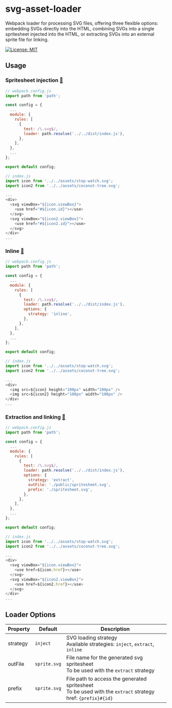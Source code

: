 # svg-asset-loader
Webpack loader for processing SVG files, offering three flexible options: embedding SVGs directly into the HTML, combining SVGs into a single spritesheet injected into the HTML, or extracting SVGs into an external sprite file for linking.

[![License: MIT](https://img.shields.io/badge/License-MIT-blue)](https://github.com/heshanera/svg-asset-loader/blob/master/LICENSE)&nbsp;

## Usage

### Spritesheet injection [:link:](https://github.com/heshanera/svg-asset-loader/tree/master/examples/injectSVGs)
```js
// webpack.config.js
import path from 'path';

const config = {
  ...
  module: {
    rules: [
      {
        test: /\.svg$/,
        loader: path.resolve('../../dist/index.js'),
      },
    ],
  },
  ...
};

export default config;
```
```js
// index.js
import icon from '../../assets/stop-watch.svg';
import icon2 from '../../assets/coconut-tree.svg';

...
<div>
  <svg viewBox="${icon.viewBox}">
    <use href="#${icon.id}"></use>
  </svg>
  <svg viewBox="${icon2.viewBox}">
    <use href="#${icon2.id}"></use>
  </svg>
</div>
...
```

### Inline [:link:](https://github.com/heshanera/svg-asset-loader/tree/master/examples/inlineSVGs)
```js
// webpack.config.js
import path from 'path';

const config = {
  ...
  module: {
    rules: [
      {
        test: /\.svg$/,
        loader: path.resolve('../../dist/index.js'),
        options: {
          strategy: 'inline',
        },
      },
    ],
  },
  ...
};

export default config;
```
```js
// index.js
import icon from '../../assets/stop-watch.svg';
import icon2 from '../../assets/coconut-tree.svg';

...
<div>
  <img src=${icon} height="100px" width="100px" />
  <img src=${icon2} height="100px" width="100px" />
</div>
...
```


### Extraction and linking [:link:](https://github.com/heshanera/svg-asset-loader/tree/master/examples/extractSVGs)
```js
// webpack.config.js
import path from 'path';

const config = {
  ...
  module: {
    rules: [
      {
        test: /\.svg$/,
        loader: path.resolve('../../dist/index.js'),
        options: {
          strategy: 'extract',
          outFile: './public/spritesheet.svg',
          prefix: './spritesheet.svg',
        },
      },
    ],
  },
  ...
};

export default config;
```
```js
// index.js
import icon from '../../assets/stop-watch.svg';
import icon2 from '../../assets/coconut-tree.svg';

...
<div>
  <svg viewBox="${icon.viewBox}">
    <use href=${icon.href}></use>
  </svg>
  <svg viewBox="${icon2.viewBox}">
    <use href=${icon2.href}></use>
  </svg>
</div>
...
```

## Loader Options

| Property   | Default | Description |
| ---------- | ------------ | -------- |
| strategy   | `inject`     | SVG loading strategy <br /> Available strategies: `inject`, `extract`, `inline`  |
| outFile    | `sprite.svg` | File name for the generated svg spritesheet <br /> To be used with the `extract` strategy    |
| prefix     | `sprite.svg` | File path to access the generated spritesheet <br /> To be used with the `extract` strategy <br />  href: `{prefix}#{id}`   |